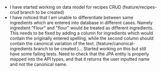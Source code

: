 - I have started working on data model for recipes CRUD (feature/recipes-crud branch to be created)
- I have noticed that I am unable to differentiate between same ingredients which are entered
  into database in different cases. Namely ingredient "Flour" and "flour" would be treated as
  different ingredients. This needs to be fixed by adding a column for ingredients which
  would contain the originally entered spelling, while the second column should contain the
  canonical variation of the text. (feature/canonical-ingredients branch to be created )... Started working on
  this but still have some failing tests. Need to check that the JPA entity is properly mapped
  into the API types, and that it returns the user inputted name and not the canonical name.